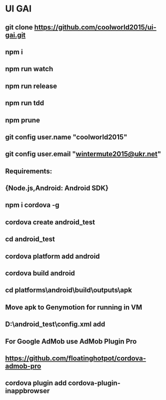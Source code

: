 # UI GAI
git clone https://github.com/coolworld2015/ui-gai.git
-------------------------------------------------------------------------------------------------
npm i
-------------------------------------------------------------------------------------------------
npm run watch
-------------------------------------------------------------------------------------------------
npm run release
-------------------------------------------------------------------------------------------------
npm run tdd
-------------------------------------------------------------------------------------------------
npm prune
-------------------------------------------------------------------------------------------------
git config user.name "coolworld2015"
-------------------------------------------------------------------------------------------------
git config user.email "wintermute2015@ukr.net"
-------------------------------------------------------------------------------------------------
Requirements:
-------------------------------------------------------------------------------------------------
{Node.js,Android: Android SDK}
-------------------------------------------------------------------------------------------------
npm i cordova -g
-------------------------------------------------------------------------------------------------
cordova create android_test
-------------------------------------------------------------------------------------------------
cd android_test
-------------------------------------------------------------------------------------------------
cordova platform add android
-------------------------------------------------------------------------------------------------
cordova build android
-------------------------------------------------------------------------------------------------
cd platforms\android\build\outputs\apk
-------------------------------------------------------------------------------------------------
Move apk to Genymotion for running in VM
-------------------------------------------------------------------------------------------------
D:\android_test\config.xml add <icon src="logo.png" />
-------------------------------------------------------------------------------------------------
For Google AdMob use AdMob Plugin Pro
-------------------------------------------------------------------------------------------------
https://github.com/floatinghotpot/cordova-admob-pro
-------------------------------------------------------------------------------------------------
cordova plugin add cordova-plugin-inappbrowser
-------------------------------------------------------------------------------------------------